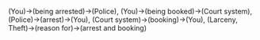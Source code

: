 (You)->(being arrested)->(Police), (You)->(being booked)->(Court system), (Police)->(arrest)->(You), (Court system)->(booking)->(You), (Larceny, Theft)->(reason for)->(arrest and booking)